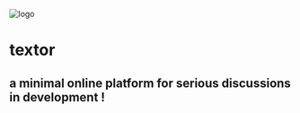 ![logo](https://github.com/tanay-pingalkar/textor/blob/main/client/public/logo.svg)

# textor

## a minimal online platform for serious discussions in development !
